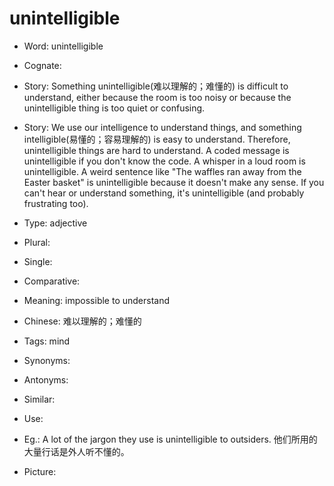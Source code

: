 # unintelligible

- Word: unintelligible
- Cognate: 
- Story: Something unintelligible(难以理解的；难懂的) is difficult to understand, either because the room is too noisy or because the unintelligible thing is too quiet or confusing.
- Story: We use our intelligence to understand things, and something intelligible(易懂的；容易理解的) is easy to understand. Therefore, unintelligible things are hard to understand. A coded message is unintelligible if you don't know the code. A whisper in a loud room is unintelligible. A weird sentence like "The waffles ran away from the Easter basket" is unintelligible because it doesn't make any sense. If you can't hear or understand something, it's unintelligible (and probably frustrating too).

- Type: adjective
- Plural: 
- Single: 
- Comparative: 
- Meaning: impossible to understand
- Chinese: 难以理解的；难懂的
- Tags: mind
- Synonyms: 
- Antonyms: 
- Similar: 
- Use: 
- Eg.: A lot of the jargon they use is unintelligible to outsiders. 他们所用的大量行话是外人听不懂的。
- Picture: 

